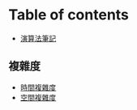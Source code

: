 # Table of contents

* [演算法筆記](README.md)

## 複雜度

* [時間複雜度](fu-za-du/shi-jian-fu-za-du.md)
* [空間複雜度](fu-za-du/kong-jian-fu-za-du.md)
